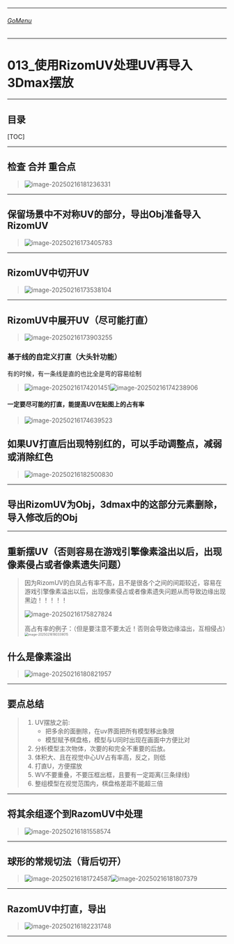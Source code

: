 

___________________________________________________________________________________________
###### [GoMenu](../3DMaxBasicsMenu.md)
___________________________________________________________________________________________
# 013_使用RizomUV处理UV再导入3Dmax摆放


___________________________________________________________________________________________


## 目录

[TOC]


------

## 检查 合并 重合点

> ![image-20250216181236331](./Image/3DMaxBaseV013/image-20250216181236331.png)

------

## 保留场景中不对称UV的部分，导出Obj准备导入RizomUV

> ![image-20250216173405783](./Image/3DMaxBaseV013/image-20250216173405783.png)

------

## RizomUV中切开UV

> ![image-20250216173538104](./Image/3DMaxBaseV013/image-20250216173538104.png)

------

## RizomUV中展开UV（尽可能打直）

> ![image-20250216173903255](./Image/3DMaxBaseV013/image-20250216173903255.png)

### 基于线的自定义打直（大头针功能）

有的时候，有一条线是直的也比全是弯的容易绘制

> ![image-20250216174201451](./Image/3DMaxBaseV013/image-20250216174201451.png)![image-20250216174238906](./Image/3DMaxBaseV013/image-20250216174238906.png)

#### 一定要尽可能的打直，能提高UV在贴图上的占有率

> ![image-20250216174639523](./Image/3DMaxBaseV013/image-20250216174639523.png)

## 如果UV打直后出现特别红的，可以手动调整点，减弱或消除红色

> ![image-20250216182500830](./Image/3DMaxBaseV013/image-20250216182500830.png)

------

## 导出RizomUV为Obj，3dmax中的这部分元素删除，导入修改后的Obj

------

## 重新摆UV（否则容易在游戏引擎像素溢出以后，出现像素侵占或者像素遗失问题）

> 因为RizomUV的白凤占有率不高，且不是很各个之间的间距较近，容易在游戏引擎像素溢出以后，出现像素侵占或者像素遗失问题从而导致边缘出现黑边！！！！！
>
> ![image-20250216175827824](./Image/3DMaxBaseV013/image-20250216175827824.png)
>
> 高占有率的例子：（但是要注意不要太近！否则会导致边缘溢出，互相侵占）<img src="./Image/3DMaxBaseV013/image-20250216180339015.png" alt="image-20250216180339015" style="zoom:50%;" />

## 什么是像素溢出

> ![image-20250216180821957](./Image/3DMaxBaseV013/image-20250216180821957.png)

------

## 要点总结

> 1. UV摆放之前:
>    - 把多余的面删除，在uv界面把所有模型移出象限
>    - 模型赋予棋盘格，模型与U同时出现在画面中方便比对
> 2. 分析模型主次物体，次要的和完全不重要的后放。
> 3. 体积大、且在视觉中心UV占有率高，反之，则低
> 4. 打直U，方便摆放
> 5. WV不要重叠，不要压框出框，且要有一定距离(三条绿线)
> 6. 整组模型在视觉范围内，棋盘格差距不能超三倍

------

## 将其余组逐个到RazomUV中处理

> ![image-20250216181558574](./Image/3DMaxBaseV013/image-20250216181558574.png)

------

## 球形的常规切法（背后切开）

> ![image-20250216181724587](./Image/3DMaxBaseV013/image-20250216181724587.png)![image-20250216181807379](./Image/3DMaxBaseV013/image-20250216181807379.png)

------

## RazomUV中打直，导出

> ![image-20250216182231748](./Image/3DMaxBaseV013/image-20250216182231748.png)

------

